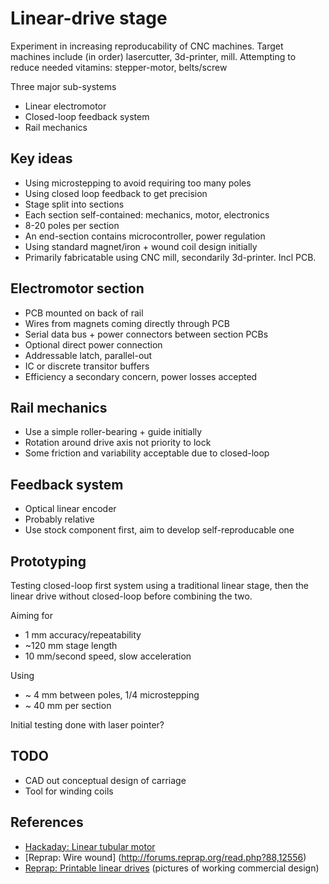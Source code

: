 
Linear-drive stage
==============
Experiment in increasing reproducability of CNC machines.
Target machines include (in order) lasercutter, 3d-printer, mill.
Attempting to reduce needed vitamins: stepper-motor, belts/screw

Three major sub-systems

* Linear electromotor
* Closed-loop feedback system
* Rail mechanics

Key ideas
-----------

* Using microstepping to avoid requiring too many poles
* Using closed loop feedback to get precision
* Stage split into sections
* Each section self-contained: mechanics, motor, electronics
* 8-20 poles per section
* An end-section contains microcontroller, power regulation
* Using standard magnet/iron + wound coil design initially
* Primarily fabricatable using CNC mill, secondarily 3d-printer. Incl PCB.


Electromotor section
------------

* PCB mounted on back of rail
* Wires from magnets coming directly through PCB
* Serial data bus + power connectors between section PCBs
* Optional direct power connection
* Addressable latch, parallel-out
* IC or discrete transitor buffers
* Efficiency a secondary concern, power losses accepted

Rail mechanics
---------------

* Use a simple roller-bearing + guide initially
* Rotation around drive axis not priority to lock
* Some friction and variability acceptable due to closed-loop

Feedback system
----------------

* Optical linear encoder
* Probably relative
* Use stock component first, aim to develop self-reproducable one

Prototyping
------------

Testing closed-loop first system using a traditional linear stage,
then the linear drive without closed-loop before combining the two.

Aiming for

* 1 mm accuracy/repeatability
* ~120 mm stage length
* 10 mm/second speed, slow acceleration

Using

* ~ 4 mm between poles, 1/4 microstepping
* ~ 40 mm per section

Initial testing done with laser pointer?

TODO
-----

* CAD out conceptual design of carriage
* Tool for winding coils

References
-----------

* [Hackaday: Linear tubular motor](http://hackaday.com/2013/02/04/building-a-linear-motor)
* [Reprap: Wire wound] (http://forums.reprap.org/read.php?88,12556)
* [Reprap: Printable linear drives](http://forums.reprap.org/read.php?1,5898) (pictures of working commercial design)
